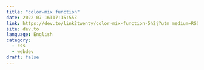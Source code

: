 ```yaml
---
title: "color-mix function"
date: 2022-07-16T17:15:55Z
link: https://dev.to/link2twenty/color-mix-function-5h2j?utm_medium=RSS&utm_source=news.12bit.vn
site: dev.to
language: English
category:
  - css
  - webdev
draft: false
---
```

